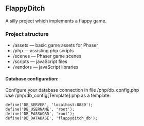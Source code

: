 ## FlappyDitch
A silly project which implements a flappy game.

### Project structure

- /assets — basic game assets for Phaser
- /php — assisting php scripts
- /scenes — Phaser game scenes
- /scripts — javaScript files
- /vendors — javaScript libraries

#### Database configuration:
Configure your database connection in file /php/db_config.php\
Use /php/db_config[Template].php as a template.
```
define('DB_SERVER', 'localhost:8889');
define('DB_USERNAME', 'root');
define('DB_PASSWORD', 'root');
define('DB_DATABASE', 'flappyditch_db');
```
